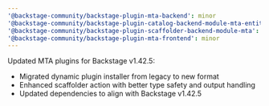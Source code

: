 ```yaml
---
'@backstage-community/backstage-plugin-mta-backend': minor
'@backstage-community/backstage-plugin-catalog-backend-module-mta-entity-provider': minor
'@backstage-community/backstage-plugin-scaffolder-backend-module-mta': minor
'@backstage-community/backstage-plugin-mta-frontend': minor
---
```


Updated MTA plugins for Backstage v1.42.5:

- Migrated dynamic plugin installer from legacy to new format
- Enhanced scaffolder action with better type safety and output handling
- Updated dependencies to align with Backstage v1.42.5
